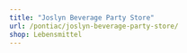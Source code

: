```yaml
---
title: "Joslyn Beverage Party Store"
url: /pontiac/joslyn-beverage-party-store/
shop: Lebensmittel
---
```

